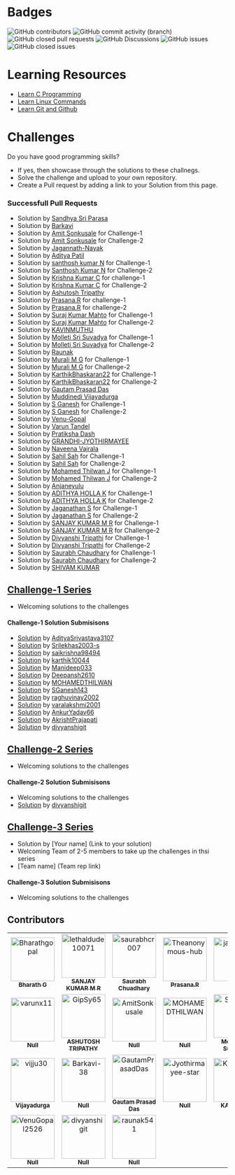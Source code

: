 # Badges

![GitHub contributors](https://img.shields.io/github/contributors/bharathgopal/may2023)
![GitHub commit activity (branch)](https://img.shields.io/github/commit-activity/w/bharathgopal/may2023)
![GitHub closed pull requests](https://img.shields.io/github/issues-pr-closed/bharathgopal/may2023)
![GitHub Discussions](https://img.shields.io/github/discussions/bharathgopal/may2023)
![GitHub issues](https://img.shields.io/github/issues/bharathgopal/may2023)
![GitHub closed issues](https://img.shields.io/github/issues-closed/Bharathgopal/may2023)


# Learning Resources
* [Learn C Programming](C-Resources.md)
* [Learn Linux Commands](Linux-Resources.md)
* [Learn Git and Github](C-Resources.md)

# Challenges
Do you have good programming skills? 
- If yes, then showcase through the solutions to these challnegs.
- Solve the challenge and upload to your own repository.
- Create a Pull request by adding a link to your Solution from this page.
 
### Successfull Pull Requests
* Solution by [Sandhya Sri Parasa](https://github.com/100-2/challenges/blob/main/challenge-1)
* Solution by [Barkavi](https://github.com/Barkavi-38/challenge-1/blob/main/data%20packet)
* Solution by [Amit Sonkusale](https://github.com/AmitSonkusale/Challenges/blob/main/challenge1.c) for Challenge-1
* Solution by [Amit Sonkusale](https://github.com/AmitSonkusale/Challenges/blob/main/challenge2.c) for Challenge-2
* Solution by [Jagannath-Nayak](https/github.com/JagannathNayak111/Challenge-23)
* Solution by [Aditya Patil](https://github.com/adii-0106/challenge-1soln-by-aditya-patil/blob/main/challenge_2.c)
* Solution by [santhosh kumar N](https://github.com/useramn/ltts/blob/main/challenge1solution) for Challenge-1
* Solution by [Santhosh Kumar N](https://github.com/useramn/ltts/blob/main/challenge%202-solution) for Challenge-2
* Solution by [Krishna Kumar C](https://github.com/Krishna-0713/Krishna_Challenge-1/blob/main/Challenge-1%20Solution) for challenge-1
* Solution by [Krishna Kumar C](https://github.com/Krishna-0713/Krishna_Challenge-1/blob/main/Challenge-2%20Solution) for Challenge-2
* Solution by [Ashutosh Tripathy](https://github.com/GipSy65/MyNew)
* Solution by [Prasana.R](https://github.com/Theanonymous-hub/C_Challenges/blob/main/Crc.c) for challenge-1
* Solution by [Prasana.R](https://github.com/Theanonymous-hub/C_Challenges/blob/main/Challenge2.c) for challenge-2
* Solution by [Suraj Kumar Mahto](https://github.com/surajhub255/may2023-solution) for Challenge-1
* Solution by [Suraj Kumar Mahto](https://github.com/surajhub255/may2023-solution) for Challenge-2
* Solution by [KAVINMUTHU](https/github.com/KAVINMUTHU/Solved-Challenges-/blob/main/Solution%20by%20KAVIN%20Challange%20%201)
* Solution by [Molleti Sri Suvadya](https://github.com/Suvadya/Challenges-Solution/blob/main/Challeng-1%20Solution.c) for Challenge-1
* Solution by [Molleti Sri Suvadya](https://github.com/Suvadya/Challenges-Solution/blob/main/Challeng-1%20Solution.c) for Challenge-2
* Solution by [Raunak](https://github.com/raunak541/may2023-a.git)
* Solution by [Murali M G](https://github.com/Murali008/MyRepo/blob/main/challenge1.c) for Challenge-1
* Solution by [Murali M G](https://github.com/Murali008/MyRepo/blob/main/challenge%202.c) for Challenge-2
* Solution by [KarthikBhaskaran22](https://github.com/KarthikBhaskaran22/C_Projects/blob/main/Challenge1_Solution.c) for Challenge-1
* Solution by [KarthikBhaskaran22](https://github.com/KarthikBhaskaran22/C_Projects/blob/main/Challenge2_Solution.c) for Challenge-2
* Solution by [Gautam Prasad Das](https://github.com/GautamPrasadDas/May2023/blob/main/Challenge2.c)
* Solution by [Muddinedi Vijayadurga](https://github.com/vijju30/Httpsremoterepo/commit/dae3d149d9864b61ba94c6e0ad910f767577436a)
* Solution by [S Ganesh](https://github.com/SGanesh143/Challenge-1/blob/main/Challenge-1-Solution.c) for Challenge-1
* Solution by [S Ganesh](https://github.com/SGanesh143/Challenge-1/blob/main/Challenge-2-Solution.c) for Challenge-2
* Solution by [Venu-Gopal](https/github.com/VenuGopal2526/Cpractice/blob/main/Challenge2.c)
* Solution by [Varun Tandel](https://github.com/varunx11/challenge2soln)
* Solution by [Pratiksha Dash](https://github.com/RPratiksha/c-programme/blob/master/challenge%201.c)
* Solution by [GRANDHI-JYOTHIRMAYEE](https/github.com/Jyothirmayee-star/Challenge-2.git)
* Solution by [Naveena Vajrala](https://github.com/NaveenaVajrala/programming_repo/blob/main/challenge%202.c)
* Solution by [Sahil Sah](https://github.com/sahi-dev/c-program/blob/master/Challenge-1.c) for Challenge-1
* Solution by [Sahil Sah](https://github.com/sahi-dev/c-program/blob/master/Challenge-2.c) for Challenge-2
* Solution by [Mohamed Thilwan J](https://github.com/MOHAMEDTHILWAN/data-packet-corruption-detection.git) for Challenge-1
* Solution by [Mohamed Thilwan J](https://github.com/MOHAMEDTHILWAN/data-sting-to-structure-conversion.git) for Challenge-2
* Solution by [Anjaneyulu](https://github.com/AnjaneyuluDevarasetty/Learning_2023/blob/main/Challenge2.c)
* Solution by [ADITHYA HOLLA K](https://github.com/AdithyaHollak/challange1/blob/main/solution1.c) for Challenge-1
* Solution by [ADITHYA HOLLA K](https://github.com/AdithyaHollak/Challangesolution2/blob/main/Solution2.c) for Challenge-2
* Solution by [Jaganathan S](https://github.com/jagan24317/May2023/blob/main/challenge-1.md) for Challenge-1
* Solution by [Jaganathan S](https://github.com/jagan24317/May2023/blob/main/challenge-2.md) for Challenge-2
* Solution by [SANJAY KUMAR M R](https://github.com/lethaldude10071/Detection-of-Data-packet-corruption) for Challenge-1
* Solution by [SANJAY KUMAR M R](https://github.com/lethaldude10071/Date-in-String-to-Structure-conversion) for Challenge-2
* Solution by [Divyanshi Tripathi](https://github.com/divyanshigit/Programming_Challenge-Solution/blob/main/challenge-1%20Data%20Packet%20Corruption%20Detection.c) for Challenge-1
* Solution by [Divyanshi Tripathi](https://github.com/divyanshigit/Programming_Challenge-Solution/blob/main/challenge-2%20Date%20String%20to%20Structure%20conversion.c) for Challenge-2
* Solution by [Saurabh Chaudhary](https://github.com/saurabhcr007/CProject/blob/main/challenge-Solution-1.c) for Challenge-1
* Solution by [Saurabh Chaudhary](https://github.com/saurabhcr007/CProject/blob/main/challenge-Solution-2.c) for Challenge-2
* Solution by [SHIVAM KUMAR](https://github.com/shivamskr151/Programming_Challenge/blob/main/challenge-1%20Data%20Packet%20Corruption%20Detection.c)

## [Challenge-1 Series](challenge-1/README.md)
* Welcoming solutions to the challenges

#### Challenge-1 Solution Submisisons
* [Solution](https://github.com/Bharathgopal/May2023/pull/27/files) by [AdityaSrivastava3107](https://github.com/AdityaSrivastava3107) 
* [Solution](https://github.com/Bharathgopal/May2023/pull/31/files) by [Srilekhas2003-s](https://github.com/Srilekhas2003-s)
* [Solution](https://github.com/Bharathgopal/May2023/pull/32/files) by [saikrishna98494](https://github.com/saikrishna98494)
* [Solution](https://github.com/Bharathgopal/May2023/pull/33/files) by [karthik10044](https://github.com/karthik10044)
* [Solution](https://github.com/Bharathgopal/May2023/pull/35/files) by [Manideep033](https://github.com/Manideep033)
* [Solution](https://github.com/Bharathgopal/May2023/pull/36/files) by [Deepansh2610](https://github.com/Deepansh2610)
* [Solution](https://github.com/Bharathgopal/May2023/pull/37/files) by [MOHAMEDTHILWAN](https://github.com/MOHAMEDTHILWAN)
* [Solution](https://github.com/Bharathgopal/May2023/pull/40/files) by [SGanesh143](https://github.com/SGanesh143)
* [Solution](https://github.com/Bharathgopal/May2023/pull/42/files) by [raghuvinay2002](https://github.com/raghuvinay2002)
* [Solution](https://github.com/Bharathgopal/May2023/pull/44/files) by [varalakshmi2001](https://github.com/varalakshmi2001)
* [Solution](https://github.com/Bharathgopal/May2023/pull/46/files) by [AnkurYadav66](https://github.com/AnkurYadav66)
* [Solution](https://github.com/Bharathgopal/May2023/pull/47/files) by [AkrishtPrajapati](https://github.com/AkrishtPrajapati)
* [Solution](https://github.com/Bharathgopal/May2023/pull/47/files) by [divyanshigit](https://github.com/divyanshigit)
## [Challenge-2 Series](challenge-2/README.md)
* Welcoming solutions to the challenges

#### Challenge-2 Solution Submisisons
* Welcoming solutions to the challenges
* [Solution](https://github.com/Bharathgopal/May2023/pull/47/files) by [divyanshigit](https://github.com/divyanshigit)
## [Challenge-3 Series](challenge-3/README.md)
* Solution by [Your name] (Link to your solution)
* Welcoming Team of 2-5 members to take up the challenges in thsi series
* [Team name] (Team rep link)

#### Challenge-3 Solution Submisisons
* Welcoming solutions to the challenges


## Contributors
<!-- readme: contributors -start -->
<table>
<tr>
    <td align="center">
        <a href="https://github.com/Bharathgopal">
            <img src="https://avatars.githubusercontent.com/u/13534866?v=4" width="100;" alt="Bharathgopal"/>
            <br />
            <sub><b>Bharath G</b></sub>
        </a>
    </td>
    <td align="center">
        <a href="https://github.com/lethaldude10071">
            <img src="https://avatars.githubusercontent.com/u/135609364?v=4" width="100;" alt="lethaldude10071"/>
            <br />
            <sub><b>SANJAY KUMAR M R</b></sub>
        </a>
    </td>
    <td align="center">
        <a href="https://github.com/saurabhcr007">
            <img src="https://avatars.githubusercontent.com/u/54533861?v=4" width="100;" alt="saurabhcr007"/>
            <br />
            <sub><b>Saurabh Chuadhary</b></sub>
        </a>
    </td>
    <td align="center">
        <a href="https://github.com/Theanonymous-hub">
            <img src="https://avatars.githubusercontent.com/u/76907455?v=4" width="100;" alt="Theanonymous-hub"/>
            <br />
            <sub><b>Prasana.R</b></sub>
        </a>
    </td>
    <td align="center">
        <a href="https://github.com/jagan24317">
            <img src="https://avatars.githubusercontent.com/u/113914322?v=4" width="100;" alt="jagan24317"/>
            <br />
            <sub><b>Null</b></sub>
        </a>
    </td>
    <td align="center">
        <a href="https://github.com/100-2">
            <img src="https://avatars.githubusercontent.com/u/136434734?v=4" width="100;" alt="100-2"/>
            <br />
            <sub><b>Null</b></sub>
        </a>
    </td>
    <td align="center">
        <a href="https://github.com/AnjaneyuluDevarasetty">
            <img src="https://avatars.githubusercontent.com/u/114748700?v=4" width="100;" alt="AnjaneyuluDevarasetty"/>
            <br />
            <sub><b>ANJANEYULU DEVARASETTY</b></sub>
        </a>
    </td>
    <td align="center">
        <a href="https://github.com/AdithyaHollak">
            <img src="https://avatars.githubusercontent.com/u/135794735?v=4" width="100;" alt="AdithyaHollak"/>
            <br />
            <sub><b>Null</b></sub>
        </a>
    </td>
    <td align="center">
        <a href="https://github.com/JagannathNayak111">
            <img src="https://avatars.githubusercontent.com/u/73344734?v=4" width="100;" alt="JagannathNayak111"/>
            <br />
            <sub><b>Null</b></sub>
        </a>
    </td>
    <td align="center">
        <a href="https://github.com/KarthikBhaskaran22">
            <img src="https://avatars.githubusercontent.com/u/101207029?v=4" width="100;" alt="KarthikBhaskaran22"/>
            <br />
            <sub><b>Karthik Bhaskaran</b></sub>
        </a>
    </td></tr>
<tr>
    <td align="center">
        <a href="https://github.com/varunx11">
            <img src="https://avatars.githubusercontent.com/u/134200147?v=4" width="100;" alt="varunx11"/>
            <br />
            <sub><b>Null</b></sub>
        </a>
    </td>
    <td align="center">
        <a href="https://github.com/GipSy65">
            <img src="https://avatars.githubusercontent.com/u/83172697?v=4" width="100;" alt="GipSy65"/>
            <br />
            <sub><b>ASHUTOSH TRIPATHY</b></sub>
        </a>
    </td>
    <td align="center">
        <a href="https://github.com/AmitSonkusale">
            <img src="https://avatars.githubusercontent.com/u/133979284?v=4" width="100;" alt="AmitSonkusale"/>
            <br />
            <sub><b>Null</b></sub>
        </a>
    </td>
    <td align="center">
        <a href="https://github.com/MOHAMEDTHILWAN">
            <img src="https://avatars.githubusercontent.com/u/134134721?v=4" width="100;" alt="MOHAMEDTHILWAN"/>
            <br />
            <sub><b>Null</b></sub>
        </a>
    </td>
    <td align="center">
        <a href="https://github.com/Suvadya">
            <img src="https://avatars.githubusercontent.com/u/135974277?v=4" width="100;" alt="Suvadya"/>
            <br />
            <sub><b>Molleti Sri Suvadya</b></sub>
        </a>
    </td>
    <td align="center">
        <a href="https://github.com/Murali008">
            <img src="https://avatars.githubusercontent.com/u/106680648?v=4" width="100;" alt="Murali008"/>
            <br />
            <sub><b>Null</b></sub>
        </a>
    </td>
    <td align="center">
        <a href="https://github.com/NaveenaVajrala">
            <img src="https://avatars.githubusercontent.com/u/78729443?v=4" width="100;" alt="NaveenaVajrala"/>
            <br />
            <sub><b>Vajrala Naveena </b></sub>
        </a>
    </td>
    <td align="center">
        <a href="https://github.com/adii-0106">
            <img src="https://avatars.githubusercontent.com/u/134800715?v=4" width="100;" alt="adii-0106"/>
            <br />
            <sub><b>Null</b></sub>
        </a>
    </td>
    <td align="center">
        <a href="https://github.com/sahi-dev">
            <img src="https://avatars.githubusercontent.com/u/70245981?v=4" width="100;" alt="sahi-dev"/>
            <br />
            <sub><b>Sahil Sah</b></sub>
        </a>
    </td>
    <td align="center">
        <a href="https://github.com/useramn">
            <img src="https://avatars.githubusercontent.com/u/112889184?v=4" width="100;" alt="useramn"/>
            <br />
            <sub><b>Null</b></sub>
        </a>
    </td></tr>
<tr>
    <td align="center">
        <a href="https://github.com/vijju30">
            <img src="https://avatars.githubusercontent.com/u/78401750?v=4" width="100;" alt="vijju30"/>
            <br />
            <sub><b>Vijayadurga</b></sub>
        </a>
    </td>
    <td align="center">
        <a href="https://github.com/Barkavi-38">
            <img src="https://avatars.githubusercontent.com/u/121119576?v=4" width="100;" alt="Barkavi-38"/>
            <br />
            <sub><b>Null</b></sub>
        </a>
    </td>
    <td align="center">
        <a href="https://github.com/GautamPrasadDas">
            <img src="https://avatars.githubusercontent.com/u/86982879?v=4" width="100;" alt="GautamPrasadDas"/>
            <br />
            <sub><b>Gautam  Prasad Das</b></sub>
        </a>
    </td>
    <td align="center">
        <a href="https://github.com/Jyothirmayee-star">
            <img src="https://avatars.githubusercontent.com/u/78401661?v=4" width="100;" alt="Jyothirmayee-star"/>
            <br />
            <sub><b>Null</b></sub>
        </a>
    </td>
    <td align="center">
        <a href="https://github.com/KAVINMUTHU">
            <img src="https://avatars.githubusercontent.com/u/134076743?v=4" width="100;" alt="KAVINMUTHU"/>
            <br />
            <sub><b>KAVIN A S</b></sub>
        </a>
    </td>
    <td align="center">
        <a href="https://github.com/Krishna-0713">
            <img src="https://avatars.githubusercontent.com/u/136143385?v=4" width="100;" alt="Krishna-0713"/>
            <br />
            <sub><b>Krishna Kumar C</b></sub>
        </a>
    </td>
    <td align="center">
        <a href="https://github.com/RPratiksha">
            <img src="https://avatars.githubusercontent.com/u/94173152?v=4" width="100;" alt="RPratiksha"/>
            <br />
            <sub><b>Null</b></sub>
        </a>
    </td>
    <td align="center">
        <a href="https://github.com/SGanesh143">
            <img src="https://avatars.githubusercontent.com/u/134072376?v=4" width="100;" alt="SGanesh143"/>
            <br />
            <sub><b>S Ganesh</b></sub>
        </a>
    </td>
    <td align="center">
        <a href="https://github.com/shivamskr151">
            <img src="https://avatars.githubusercontent.com/u/95373834?v=4" width="100;" alt="shivamskr151"/>
            <br />
            <sub><b>SHIVAM KUMAR</b></sub>
        </a>
    </td>
    <td align="center">
        <a href="https://github.com/surajhub255">
            <img src="https://avatars.githubusercontent.com/u/84609578?v=4" width="100;" alt="surajhub255"/>
            <br />
            <sub><b>Suraj Mahto</b></sub>
        </a>
    </td></tr>
<tr>
    <td align="center">
        <a href="https://github.com/VenuGopal2526">
            <img src="https://avatars.githubusercontent.com/u/110165170?v=4" width="100;" alt="VenuGopal2526"/>
            <br />
            <sub><b>Null</b></sub>
        </a>
    </td>
    <td align="center">
        <a href="https://github.com/divyanshigit">
            <img src="https://avatars.githubusercontent.com/u/136481068?v=4" width="100;" alt="divyanshigit"/>
            <br />
            <sub><b>Null</b></sub>
        </a>
    </td>
    <td align="center">
        <a href="https://github.com/raunak541">
            <img src="https://avatars.githubusercontent.com/u/134433127?v=4" width="100;" alt="raunak541"/>
            <br />
            <sub><b>Null</b></sub>
        </a>
    </td></tr>
</table>
<!-- readme: contributors -end -->
